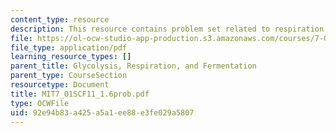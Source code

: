 ```yaml
---
content_type: resource
description: This resource contains problem set related to respiration and fermentation.
file: https://ol-ocw-studio-app-production.s3.amazonaws.com/courses/7-01sc-fundamentals-of-biology-fall-2011/92e94b83a425a5a1ee88e3fe029a5807_MIT7_01SCF11_1.6prob.pdf
file_type: application/pdf
learning_resource_types: []
parent_title: Glycolysis, Respiration, and Fermentation
parent_type: CourseSection
resourcetype: Document
title: MIT7_01SCF11_1.6prob.pdf
type: OCWFile
uid: 92e94b83-a425-a5a1-ee88-e3fe029a5807
---
```

